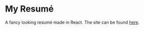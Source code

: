 # My Resumé

A fancy looking resumé made in React. The site can be found [here](https://tsp93.github.io/whodis/).